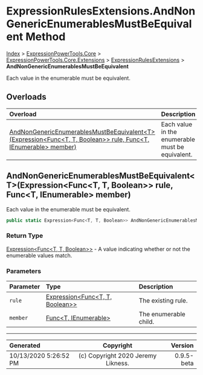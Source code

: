 ﻿# ExpressionRulesExtensions.AndNonGenericEnumerablesMustBeEquivalent Method

[Index](../index.md) > [ExpressionPowerTools.Core](ExpressionPowerTools.Core.a.md) > [ExpressionPowerTools.Core.Extensions](ExpressionPowerTools.Core.Extensions.n.md) > [ExpressionRulesExtensions](ExpressionPowerTools.Core.Extensions.ExpressionRulesExtensions.cs.md) > **AndNonGenericEnumerablesMustBeEquivalent**

Each value in the enumerable must be equivalent.

## Overloads

| Overload | Description |
| :-- | :-- |
| [AndNonGenericEnumerablesMustBeEquivalent&lt;T>(Expression&lt;Func&lt;T, T, Boolean>> rule, Func&lt;T, IEnumerable> member)](#andnongenericenumerablesmustbeequivalenttexpressionfunct-t-boolean-rule-funct-ienumerable-member) | Each value in the enumerable must be equivalent. |
## AndNonGenericEnumerablesMustBeEquivalent&lt;T>(Expression&lt;Func&lt;T, T, Boolean>> rule, Func&lt;T, IEnumerable> member)

Each value in the enumerable must be equivalent.

```csharp
public static Expression<Func<T, T, Boolean>> AndNonGenericEnumerablesMustBeEquivalent<T>(Expression<Func<T, T, Boolean>> rule, Func<T, IEnumerable> member)
```

### Return Type

 [Expression&lt;Func&lt;T, T, Boolean>>](https://docs.microsoft.com/dotnet/api/system.linq.expressions.expression-1)  - A value indicating whether or not the enumerable values match.

### Parameters

| Parameter | Type | Description |
| :-- | :-- | :-- |
| `rule` | [Expression&lt;Func&lt;T, T, Boolean>>](https://docs.microsoft.com/dotnet/api/system.linq.expressions.expression-1) | The existing rule. |
| `member` | [Func&lt;T, IEnumerable>](https://docs.microsoft.com/dotnet/api/system.func-2) | The enumerable child. |



---

| Generated | Copyright | Version |
| :-- | :-: | --: |
| 10/13/2020 5:26:52 PM | (c) Copyright 2020 Jeremy Likness. | 0.9.5-beta |
